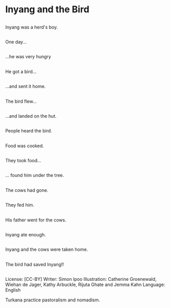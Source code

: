 # Inyang and the Bird

##
Inyang was a herd's boy.

##
One day...

##
...he was very
hungry

##
He got a bird...

##
...and sent it home.

##
The bird flew...

##
...and landed on the hut.

##
People heard the bird.

##
Food was cooked.

##
They took food...

##
... found him under the tree.

##
The cows had gone.

##
They fed him.

##
His father went for the cows.

##
Inyang ate enough.

##
Inyang and the cows were taken home.

##
The bird had saved Inyang!!

##
License: [CC-BY]
Writer: Simon Ipoo
Illustration: Catherine Groenewald, Wiehan de Jager,
Kathy Arbuckle, Rijuta Ghate and Jemma Kahn
Language: English

Turkana practice pastoralism and nomadism.
